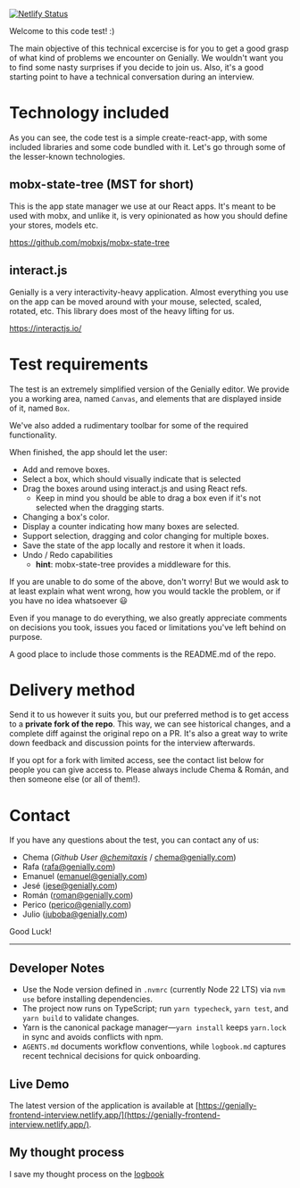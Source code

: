 [![Netlify Status](https://api.netlify.com/api/v1/badges/624f3d4a-73b1-410f-af06-2f7bdb3256bf/deploy-status)](https://app.netlify.com/projects/genially-frontend-interview/deploys)

Welcome to this code test! :)

The main objective of this technical excercise is for you to get a good grasp of what kind of problems we encounter on
Genially. We wouldn't want you to find some nasty surprises if you decide to join us. Also, it's a good starting point
to have a technical conversation during an interview.

# Technology included

As you can see, the code test is a simple create-react-app, with some included libraries and some code bundled with it.
Let's go through some of the lesser-known technologies.

## mobx-state-tree (MST for short)

This is the app state manager we use at our React apps. It's meant to be used with mobx, and unlike it, is very
opinionated as how you should define your stores, models etc.

https://github.com/mobxjs/mobx-state-tree

## interact.js

Genially is a very interactivity-heavy application. Almost everything you use on the app can be moved around with your
mouse, selected, scaled, rotated, etc. This library does most of the heavy lifting for us.

https://interactjs.io/

# Test requirements

The test is an extremely simplified version of the Genially editor. We provide you a working area, named `Canvas`, and
elements that are displayed inside of it, named `Box`.

We've also added a rudimentary toolbar for some of the required functionality.

When finished, the app should let the user:

- Add and remove boxes.
- Select a box, which should visually indicate that is selected
- Drag the boxes around using interact.js and using React refs.
  - Keep in mind you should be able to drag a box even if it's not selected when the dragging starts.
- Changing a box's color.
- Display a counter indicating how many boxes are selected.
- Support selection, dragging and color changing for multiple boxes.
- Save the state of the app locally and restore it when it loads.
- Undo / Redo capabilities
  - **hint**: mobx-state-tree provides a middleware for this.

If you are unable to do some of the above, don't worry! But we would ask to at least explain what went wrong, how you
would tackle the problem, or if you have no idea whatsoever 😃

Even if you manage to do everything, we also greatly appreciate comments on decisions you took, issues you faced or
limitations you've left behind on purpose.

A good place to include those comments is the README.md of the repo.

# Delivery method

Send it to us however it suits you, but our preferred method is to get access to a **private fork of the repo**. This
way, we can see historical changes, and a complete diff against the original repo on a PR. It's also a great way to
write down feedback and discussion points for the interview afterwards.

If you opt for a fork with limited access, see the contact list below for people you can give access to. Please always
include Chema & Román, and then someone else (or all of them!).

# Contact

If you have any questions about the test, you can contact any of us:

- Chema (<em>Github User [@chemitaxis](https://github.com/chemitaxis)</em> / chema@genially.com)
- Rafa (rafa@genially.com)
- Emanuel (emanuel@genially.com)
- Jesé (jese@genially.com)
- Román (roman@genially.com)
- Perico (perico@genially.com)
- Julio (juboba@genially.com)

Good Luck!

---

## Developer Notes

- Use the Node version defined in `.nvmrc` (currently Node 22 LTS) via `nvm use` before installing dependencies.
- The project now runs on TypeScript; run `yarn typecheck`, `yarn test`, and `yarn build` to validate changes.
- Yarn is the canonical package manager—`yarn install` keeps `yarn.lock` in sync and avoids conflicts with npm.
- `AGENTS.md` documents workflow conventions, while `logbook.md` captures recent technical decisions for quick
  onboarding.

## Live Demo

The latest version of the application is available
at [https://genially-frontend-interview.netlify.app/](https://genially-frontend-interview.netlify.app/).

## My thought process

I save my thought process on the [logbook](./logbook.md)
